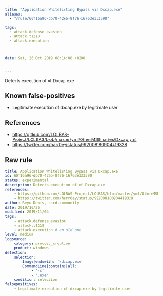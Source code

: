 ```yaml
---
title: "Application Whitelisting Bypass via Dxcap.exe"
aliases:
  - "/rule/60f16a96-db70-42eb-8f76-16763e333590"

tags:
  - attack.defense_evasion
  - attack.t1218
  - attack.execution



date: Sat, 26 Oct 2019 08:16:08 +0200


---
```


Detects execution of of Dxcap.exe

<!--more-->


## Known false-positives

* Legitimate execution of dxcap.exe by legitimate user



## References

* https://github.com/LOLBAS-Project/LOLBAS/blob/master/yml/OtherMSBinaries/Dxcap.yml
* https://twitter.com/harr0ey/status/992008180904419328


## Raw rule
```yaml
title: Application Whitelisting Bypass via Dxcap.exe
id: 60f16a96-db70-42eb-8f76-16763e333590
status: experimental
description: Detects execution of of Dxcap.exe
references:
    - https://github.com/LOLBAS-Project/LOLBAS/blob/master/yml/OtherMSBinaries/Dxcap.yml
    - https://twitter.com/harr0ey/status/992008180904419328
author: Beyu Denis, oscd.community
date: 2019/10/26
modified: 2019/11/04
tags:
    - attack.defense_evasion
    - attack.t1218
    - attack.execution # an old one
level: medium
logsource:
    category: process_creation
    product: windows
detection:
    selection:
        Image|endswith: '\dxcap.exe'
        CommandLine|contains|all:
            - '-c'
            - '.exe'
    condition: selection
falsepositives:
    - Legitimate execution of dxcap.exe by legitimate user

```

